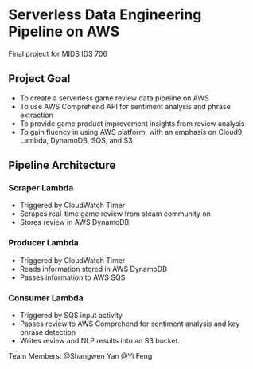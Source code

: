 # Serverless Data Engineering Pipeline on AWS

Final project for MIDS IDS 706

## Project Goal
* To create a serverless game review data pipeline on AWS
* To use AWS Comprehend API for sentiment analysis and phrase extraction
* To provide game product improvement insights from review analysis
* To gain fluency in using AWS platform, with an emphasis on Cloud9, Lambda, DynamoDB, SQS, and S3

## Pipeline Architecture 
### Scraper Lambda
* Triggered by CloudWatch Timer
* Scrapes real-time game review from steam community on <Sekiro>
* Stores review in AWS DynamoDB

### Producer Lambda
* Triggered by CloudWatch Timer
* Reads information stored in AWS DynamoDB
* Passes information to AWS SQS

### Consumer Lambda
* Triggered by SQS input activity
* Passes review to AWS Comprehend for sentiment analysis and key phrase detection
* Writes review and NLP results into an S3 bucket.


Team Members: @Shangwen Yan
              @Yi Feng
